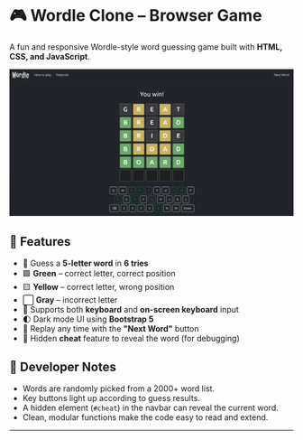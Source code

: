 # 🎮 Wordle Clone – Browser Game

A fun and responsive Wordle-style word guessing game built with **HTML, CSS, and JavaScript**.

![Game Screenshot](screenshot.png)


## 🚀 Features

- 🎯 Guess a **5-letter word** in **6 tries**
- 🟩 **Green** – correct letter, correct position  
- 🟨 **Yellow** – correct letter, wrong position  
- ⬜ **Gray** – incorrect letter  
- 🎹 Supports both **keyboard** and **on-screen keyboard** input  
- 🌓 Dark mode UI using **Bootstrap 5**  
- 🔄 Replay any time with the **"Next Word"** button  
- 🧠 Hidden **cheat** feature to reveal the word (for debugging)


## 🔧 Developer Notes

- Words are randomly picked from a 2000+ word list.
- Key buttons light up according to guess results.
- A hidden element (`#cheat`) in the navbar can reveal the current word.
- Clean, modular functions make the code easy to read and extend.

---

